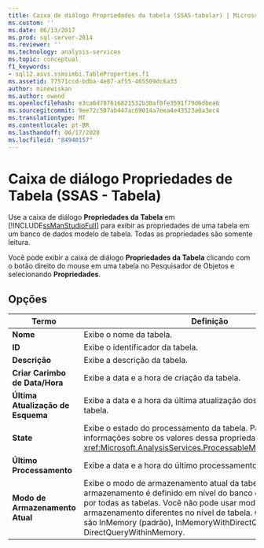 ```yaml
---
title: Caixa de diálogo Propriedades da tabela (SSAS-tabular) | Microsoft Docs
ms.custom: ''
ms.date: 06/13/2017
ms.prod: sql-server-2014
ms.reviewer: ''
ms.technology: analysis-services
ms.topic: conceptual
f1_keywords:
- sql12.asvs.ssmsimbi.TableProperties.f1
ms.assetid: 77571ccd-bdba-4e07-af55-465509dc6a33
author: minewiskan
ms.author: owend
ms.openlocfilehash: e3ca6d787616821532b30af0fe3591f79d6dbea6
ms.sourcegitcommit: 9ee72c507ab447ac69014a7eea4e43523a0a3ec4
ms.translationtype: MT
ms.contentlocale: pt-BR
ms.lasthandoff: 06/17/2020
ms.locfileid: "84940157"
---
```

# <a name="table-properties-dialog-box-ssas---tabular"></a>Caixa de diálogo Propriedades de Tabela (SSAS - Tabela)
  Use a caixa de diálogo **Propriedades da Tabela** em [!INCLUDE[ssManStudioFull](../includes/ssmanstudiofull-md.md)] para exibir as propriedades de uma tabela em um banco de dados modelo de tabela. Todas as propriedades são somente leitura.  
  
 Você pode exibir a caixa de diálogo **Propriedades da Tabela** clicando com o botão direito do mouse em uma tabela no Pesquisador de Objetos e selecionando **Propriedades**.  
  
## <a name="options"></a>Opções  
  
|Termo|Definição|  
|----------|----------------|  
|**Nome**|Exibe o nome da tabela.|  
|**ID**|Exibe o identificador da tabela.|  
|**Descrição**|Exibe a descrição da tabela.|  
|**Criar Carimbo de Data/Hora**|Exibe a data e a hora de criação da tabela.|  
|**Última Atualização de Esquema**|Exibe a data e a hora da última atualização dos metadados da tabela.|  
|**State**|Exibe o estado do processamento da tabela. Para obter mais informações sobre os valores dessa propriedade, consulte <xref:Microsoft.AnalysisServices.ProcessableMajorObject.State%2A>.|  
|**Último Processamento**|Exibe a data e a hora do último processamento da tabela.|  
|**Modo de Armazenamento Atual**|Exibe o modo de armazenamento atual da tabela. O modo de armazenamento é definido em nível do banco de dados e herdado por todas as tabelas. Você não pode usar modos de armazenamento diferentes no nível de tabela. Os valores válidos são InMemory (padrão), InMemoryWithDirectQuery, DirectQuery, DirectQueryWithinMemory.|  
  
  
